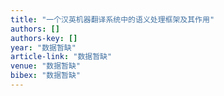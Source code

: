 ```yaml
---
title: "一个汉英机器翻译系统中的语义处理框架及其作用"
authors: []
authors-key: []
year: "数据暂缺"
article-link: "数据暂缺"
venue: "数据暂缺"
bibex: "数据暂缺"
---
```

